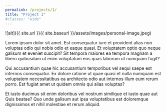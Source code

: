 ```yaml
---
permalink: /projects/1/
title: "Project 1"
#classes: "wide"
---
```


![alt]({{ site.url }}{{ site.baseurl }}/assets/images/personal-image.jpeg)

Lorem ipsum dolor sit amet. Est consequatur iure et provident alias non voluptas odio qui nobis odio et eaque quasi. Et voluptatem optio quo neque galisum et eveniet suscipit? Sit tempora maiores ea tempora magnam a libero quibusdam ut enim voluptatum eos quas laborum ut numquam fugit?

Qui accusantium quae hic accusantium temporibus vel sequi saepe est internos consequatur. Ex dolore ratione ut quae quasi et nulla numquam est voluptatem necessitatibus ea architecto odio aut internos illum eum rerum porro. Est fugiat amet ut quidem omnis qui alias voluptas?

Et iusto ducimus sit enim doloribus vel nostrum similique et iusto quae aut Quis beatae? Quo unde galisum aut ipsa voluptatibus est doloremque dignissimos et nihil molestiae et rerum aliquid.
